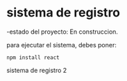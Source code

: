 <h1> sistema de registro</h1>

-estado del proyecto: En construccion.

para ejecutar el sistema, debes poner:

```npm install react```

sistema de registro 2
